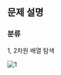 ## 문제 설명

### 분류
1, 2차원 배열 탐색

![1](https://user-images.githubusercontent.com/69149030/164379774-333c3e71-0e1a-4969-bd51-b719f5a60302.png)
